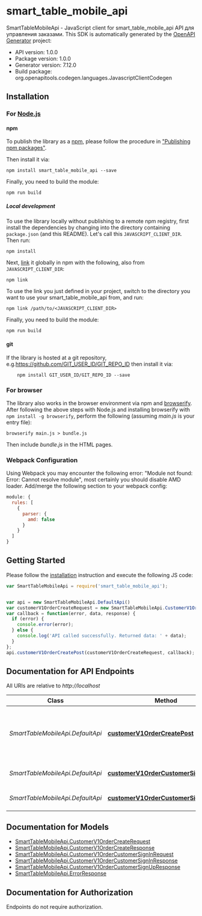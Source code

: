# smart_table_mobile_api

SmartTableMobileApi - JavaScript client for smart_table_mobile_api
API для управления заказами.
This SDK is automatically generated by the [OpenAPI Generator](https://openapi-generator.tech) project:

- API version: 1.0.0
- Package version: 1.0.0
- Generator version: 7.12.0
- Build package: org.openapitools.codegen.languages.JavascriptClientCodegen

## Installation

### For [Node.js](https://nodejs.org/)

#### npm

To publish the library as a [npm](https://www.npmjs.com/), please follow the procedure in ["Publishing npm packages"](https://docs.npmjs.com/getting-started/publishing-npm-packages).

Then install it via:

```shell
npm install smart_table_mobile_api --save
```

Finally, you need to build the module:

```shell
npm run build
```

##### Local development

To use the library locally without publishing to a remote npm registry, first install the dependencies by changing into the directory containing `package.json` (and this README). Let's call this `JAVASCRIPT_CLIENT_DIR`. Then run:

```shell
npm install
```

Next, [link](https://docs.npmjs.com/cli/link) it globally in npm with the following, also from `JAVASCRIPT_CLIENT_DIR`:

```shell
npm link
```

To use the link you just defined in your project, switch to the directory you want to use your smart_table_mobile_api from, and run:

```shell
npm link /path/to/<JAVASCRIPT_CLIENT_DIR>
```

Finally, you need to build the module:

```shell
npm run build
```

#### git

If the library is hosted at a git repository, e.g.https://github.com/GIT_USER_ID/GIT_REPO_ID
then install it via:

```shell
    npm install GIT_USER_ID/GIT_REPO_ID --save
```

### For browser

The library also works in the browser environment via npm and [browserify](http://browserify.org/). After following
the above steps with Node.js and installing browserify with `npm install -g browserify`,
perform the following (assuming *main.js* is your entry file):

```shell
browserify main.js > bundle.js
```

Then include *bundle.js* in the HTML pages.

### Webpack Configuration

Using Webpack you may encounter the following error: "Module not found: Error:
Cannot resolve module", most certainly you should disable AMD loader. Add/merge
the following section to your webpack config:

```javascript
module: {
  rules: [
    {
      parser: {
        amd: false
      }
    }
  ]
}
```

## Getting Started

Please follow the [installation](#installation) instruction and execute the following JS code:

```javascript
var SmartTableMobileApi = require('smart_table_mobile_api');


var api = new SmartTableMobileApi.DefaultApi()
var customerV1OrderCreateRequest = new SmartTableMobileApi.CustomerV1OrderCreateRequest(); // {CustomerV1OrderCreateRequest} 
var callback = function(error, data, response) {
  if (error) {
    console.error(error);
  } else {
    console.log('API called successfully. Returned data: ' + data);
  }
};
api.customerV1OrderCreatePost(customerV1OrderCreateRequest, callback);

```

## Documentation for API Endpoints

All URIs are relative to *http://localhost*

Class | Method | HTTP request | Description
------------ | ------------- | ------------- | -------------
*SmartTableMobileApi.DefaultApi* | [**customerV1OrderCreatePost**](docs/DefaultApi.md#customerV1OrderCreatePost) | **POST** /customer/v1/order/create | Создание заказа, если первый пользователь в группе, иначе присоединение к заказу.
*SmartTableMobileApi.DefaultApi* | [**customerV1OrderCustomerSignInPost**](docs/DefaultApi.md#customerV1OrderCustomerSignInPost) | **POST** /customer/v1/order/customer/sign-in | Авторизация пользователя в приложении
*SmartTableMobileApi.DefaultApi* | [**customerV1OrderCustomerSignUpPost**](docs/DefaultApi.md#customerV1OrderCustomerSignUpPost) | **POST** /customer/v1/order/customer/sign-up | Регистрация пользователя в приложении


## Documentation for Models

 - [SmartTableMobileApi.CustomerV1OrderCreateRequest](docs/CustomerV1OrderCreateRequest.md)
 - [SmartTableMobileApi.CustomerV1OrderCreateResponse](docs/CustomerV1OrderCreateResponse.md)
 - [SmartTableMobileApi.CustomerV1OrderCustomerSignInRequest](docs/CustomerV1OrderCustomerSignInRequest.md)
 - [SmartTableMobileApi.CustomerV1OrderCustomerSignInResponse](docs/CustomerV1OrderCustomerSignInResponse.md)
 - [SmartTableMobileApi.CustomerV1OrderCustomerSignUpResponse](docs/CustomerV1OrderCustomerSignUpResponse.md)
 - [SmartTableMobileApi.ErrorResponse](docs/ErrorResponse.md)


## Documentation for Authorization

Endpoints do not require authorization.

